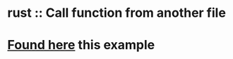 
# rust :: Call function from another file

# [Found here](https://stackoverflow.com/questions/46829539/how-to-include-files-from-same-directory-in-a-module-using-cargo-rust) this example
